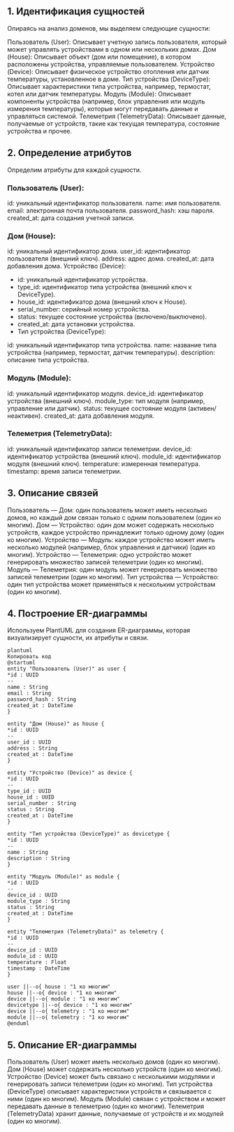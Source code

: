 ## 1. Идентификация сущностей
   Опираясь на анализ доменов, мы выделяем следующие сущности:

Пользователь (User):
Описывает учетную запись пользователя, который может управлять устройствами в одном или нескольких домах.
Дом (House):
Описывает объект (дом или помещение), в котором расположены устройства, управляемые пользователем.
Устройство (Device):
Описывает физическое устройство отопления или датчик температуры, установленное в доме.
Тип устройства (DeviceType):
Описывает характеристики типа устройства, например, термостат, котел или датчик температуры.
Модуль (Module):
Описывает компоненты устройства (например, блок управления или модуль измерения температуры), которые могут передавать данные и управляться системой.
Телеметрия (TelemetryData):
Описывает данные, получаемые от устройств, такие как текущая температура, состояние устройства и прочее.
## 2. Определение атрибутов
   Определим атрибуты для каждой сущности.

### Пользователь (User):

id: уникальный идентификатор пользователя.
name: имя пользователя.
email: электронная почта пользователя.
password_hash: хэш пароля.
created_at: дата создания учетной записи.

### Дом (House):

id: уникальный идентификатор дома.
user_id: идентификатор пользователя (внешний ключ).
address: адрес дома.
created_at: дата добавления дома.
Устройство (Device):

- id: уникальный идентификатор устройства.
- type_id: идентификатор типа устройства (внешний ключ к DeviceType).
- house_id: идентификатор дома (внешний ключ к House).
- serial_number: серийный номер устройства.
- status: текущее состояние устройства (включено/выключено).
- created_at: дата установки устройства.
- Тип устройства (DeviceType):

id: уникальный идентификатор типа устройства.
name: название типа устройства (например, термостат, датчик температуры).
description: описание типа устройства.
### Модуль (Module):

id: уникальный идентификатор модуля.
device_id: идентификатор устройства (внешний ключ).
module_type: тип модуля (например, управление или датчик).
status: текущее состояние модуля (активен/неактивен).
created_at: дата добавления модуля.
### Телеметрия (TelemetryData):

id: уникальный идентификатор записи телеметрии.
device_id: идентификатор устройства (внешний ключ).
module_id: идентификатор модуля (внешний ключ).
temperature: измеренная температура.
timestamp: время записи телеметрии.
## 3. Описание связей
   Пользователь — Дом: один пользователь может иметь несколько домов, но каждый дом связан только с одним пользователем (один ко многим).
   Дом — Устройство: один дом может содержать несколько устройств, каждое устройство принадлежит только одному дому (один ко многим).
   Устройство — Модуль: каждое устройство может иметь несколько модулей (например, блок управления и датчики) (один ко многим).
   Устройство — Телеметрия: одно устройство может генерировать множество записей телеметрии (один ко многим).
   Модуль — Телеметрия: один модуль может генерировать множество записей телеметрии (один ко многим).
   Тип устройства — Устройство: один тип устройства может применяться к нескольким устройствам (один ко многим).
## 4. Построение ER-диаграммы
   Используем PlantUML для создания ER-диаграммы, которая визуализирует сущности, их атрибуты и связи.

```puml
plantuml
Копировать код
@startuml
entity "Пользователь (User)" as user {
*id : UUID
--
name : String
email : String
password_hash : String
created_at : DateTime
}

entity "Дом (House)" as house {
*id : UUID
--
user_id : UUID
address : String
created_at : DateTime
}

entity "Устройство (Device)" as device {
*id : UUID
--
type_id : UUID
house_id : UUID
serial_number : String
status : String
created_at : DateTime
}

entity "Тип устройства (DeviceType)" as devicetype {
*id : UUID
--
name : String
description : String
}

entity "Модуль (Module)" as module {
*id : UUID
--
device_id : UUID
module_type : String
status : String
created_at : DateTime
}

entity "Телеметрия (TelemetryData)" as telemetry {
*id : UUID
--
device_id : UUID
module_id : UUID
temperature : Float
timestamp : DateTime
}

user ||--o{ house : "1 ко многим"
house ||--o{ device : "1 ко многим"
device ||--o{ module : "1 ко многим"
devicetype ||--o{ device : "1 ко многим"
device ||--o{ telemetry : "1 ко многим"
module ||--o{ telemetry : "1 ко многим"
@enduml
```
## 5. Описание ER-диаграммы
   Пользователь (User) может иметь несколько домов (один ко многим).
   Дом (House) может содержать несколько устройств (один ко многим).
   Устройство (Device) может быть связано с несколькими модулями и генерировать записи телеметрии (один ко многим).
   Тип устройства (DeviceType) описывает характеристики устройств и связывается с ними (один ко многим).
   Модуль (Module) связан с устройством и может передавать данные в телеметрию (один ко многим).
   Телеметрия (TelemetryData) хранит данные, получаемые от устройств и их модулей (один ко многим).